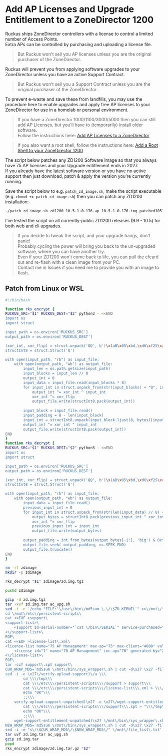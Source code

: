 # Add AP Licenses and Upgrade Entitlement to a ZoneDirector 1200

Ruckus ships ZoneDirector controllers with a license to control a limited number of Access Points.  
Extra APs can be controlled by purchasing and uploading a license file.  
> But Ruckus won't sell you AP licenses unless you are the original purchaser of the ZoneDirector.

Ruckus will prevent you from applying software upgrades to your ZoneDirector unless you have an active Support Contract.  
> But Ruckus won't sell you a Support Contract unless you are the original purchaser of the ZoneDirector.

To prevent e-waste and save these from landfills, you may use the procedure here to enable upgrades and apply free AP licenses to your ZoneDirector for use in a homelab or personal environment.

>If you have a ZoneDirector 1000/1100/3000/5000 then you can still add AP Licenses, but you'll have to (temporarily) install older software.  
>Follow the instructions here: [Add AP Licenses to a ZoneDirector](ZDAddLicenses.md)

>If you also want a root shell, follow the instructions here: [Add a Root Shell to your ZoneDirector 1200](ZD1200AddRootShell.md)

The script below patches any ZD1200 Software Image so that you always have 75 AP licenses and your Upgrade entitlement ends in 2027.  
If you already have the latest software version or you have no active support then just download, patch & apply the version you're currently running.

Save the script below to e.g. `patch_zd_image.sh`, make the script executable (e.g. `chmod +x patch_zd_image.sh`) then you can patch any ZD1200 installation:-
```bash
./patch_zd_image.sh zd1200_10.5.1.0.176.ap_10.5.1.0.176.img patched1051.img
```

I've tested the script on all currently-public ZD1200 releases (9.9 - 10.5) for both web and cli upgrades.

>If you decide to tweak the script, and your upgrade hangs, don't panic!  
>Probably cycling the power will bring you back to the un-upgraded software, where you can have another try.  
>Even if your ZD1200 won't come back to life, you can pull the cfcard out and re-flash with a clean image from your PC.  
>Contact me in Issues if you need me to provide you with an image to flash.

## Patch from Linux or WSL

```bash
#!/bin/bash

function rks_encrypt {
RUCKUS_SRC="$1" RUCKUS_DEST="$2" python3 - <<END
import os
import struct

input_path = os.environ['RUCKUS_SRC']
output_path = os.environ['RUCKUS_DEST']

(xor_int, xor_flip) = struct.unpack('QQ', b')\x1aB\x05\xbd,\xd6\xf25\xad\xb8\xe0?T\xc58')
structInt8 = struct.Struct('Q')

with open(input_path, "rb") as input_file:
    with open(output_path, "wb") as output_file:
        input_len = os.path.getsize(input_path)
        input_blocks = input_len // 8
        output_int = 0
        input_data = input_file.read(input_blocks * 8)
        for input_int in struct.unpack_from(str(input_blocks) + "Q", input_data):
            output_int ^= xor_int ^ input_int
            xor_int ^= xor_flip
            output_file.write(structInt8.pack(output_int))
        
        input_block = input_file.read()
        input_padding = 8 - len(input_block)
        input_int = structInt8.unpack(input_block.ljust(8, bytes([input_padding | input_padding << 4])))[0]
        output_int ^= xor_int ^ input_int
        output_file.write(structInt8.pack(output_int))
END
}
function rks_decrypt {
RUCKUS_SRC="$1" RUCKUS_DEST="$2" python3 - <<END
import os
import struct

input_path = os.environ['RUCKUS_SRC']
output_path = os.environ['RUCKUS_DEST']

(xor_int, xor_flip) = struct.unpack('QQ', b')\x1aB\x05\xbd,\xd6\xf25\xad\xb8\xe0?T\xc58')
structInt8 = struct.Struct('Q')

with open(input_path, "rb") as input_file:
    with open(output_path, "wb") as output_file:
        input_data = input_file.read()
        previous_input_int = 0
        for input_int in struct.unpack_from(str(len(input_data) // 8) + "Q", input_data):
            output_bytes = structInt8.pack(previous_input_int ^ xor_int ^ input_int)
            xor_int ^= xor_flip
            previous_input_int = input_int
            output_file.write(output_bytes)
        
        output_padding = int.from_bytes(output_bytes[-1:], 'big') & 0xf
        output_file.seek(-output_padding, os.SEEK_END)
        output_file.truncate()
END
}

rm -rf zdimage
mkdir -p zdimage

rks_decrypt "$1" zdimage/zd.img.tgz

pushd zdimage

gzip -d zd.img.tgz
tar -xvf zd.img.tar ac_upg.sh
sed -i -e '/echo "FILE:`\/usr\/bin\/md5sum \.\/\$ZD_KERNEL`" >>\/mnt\/file_list\.txt/a \
cd \/mnt\/etc\/persistent-scripts\
cat <<EOF >support\
<support-list>\
	<support zd-serial-number="`cat \/bin\/SERIAL`" service-purchased="904" date-start="1661705940" date-end="1819472340" ap-support-number="licensed" DELETABLE="false"><\/support>\
<\/support-list>\
EOF\
cat <<EOF >license-list\.xml\
<license-list name="75 AP Management" max-ap="75" max-client="4000" value="0x0000000f" urlfiltering-ap-license="0">\
    <license id="1" name="70 AP Management" inc-ap="70" generated-by="264556" serial-number="`cat \/bin\/SERIAL`" status="0" detail="" \/>\
<\/license-list>\
EOF\
tar -czf support\.spt support\
CUR_WRAP_MD5=`md5sum \/mnt\/bin\/sys_wrapper\.sh | cut -d\x27 \x27 -f1`\
sed -i -e \x27\/verify-upload-support)\/a \\\
        cd \\\/tmp\\\
        cat \\\/etc\\\/persistent-scripts\\\/support > support\\\
        cat \\\/etc\\\/persistent-scripts\\\/license-list\\\.xml > \\\/etc\\\/airespider\\\/license-list\\\.xml\\\
        echo "OK"\\\
        ;;\\\
    verify-upload-support-unpatched)\x27 -e \x27\/wget-support-entitlement)\/a \\\
        cat \\\/etc\\\/persistent-scripts\\\/support\\\.spt > "\\\/tmp\\\/$1"\\\
        echo "OK"\\\
        ;;\\\
    wget-support-entitlement-unpatched)\x27 \/mnt\/bin\/sys_wrapper\.sh\
NEW_WRAP_MD5=`md5sum \/mnt\/bin\/sys_wrapper\.sh | cut -d\x27 \x27 -f1`\
sed -i -e "s\/\$CUR_WRAP_MD5\/\$NEW_WRAP_MD5\/" \/mnt\/file_list\.txt' ac_upg.sh
tar uvf zd.img.tar ac_upg.sh
gzip zd.img.tar
popd
rks_encrypt zdimage/zd.img.tar.gz "$2"
```
